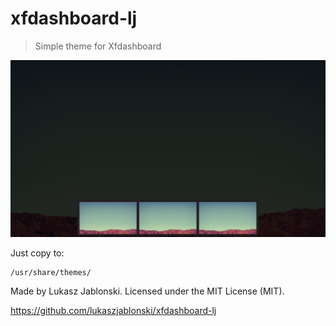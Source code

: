 # xfdashboard-lj
> Simple theme for Xfdashboard

![Screenshoot](xfdashboard-lj/xfdashboard-1.0/screenshot-xfdashboard-lj.png?raw=true "Screenshoot")

Just copy to:
```
/usr/share/themes/
```

Made by Lukasz Jablonski. Licensed under the MIT License (MIT).

https://github.com/lukaszjablonski/xfdashboard-lj
